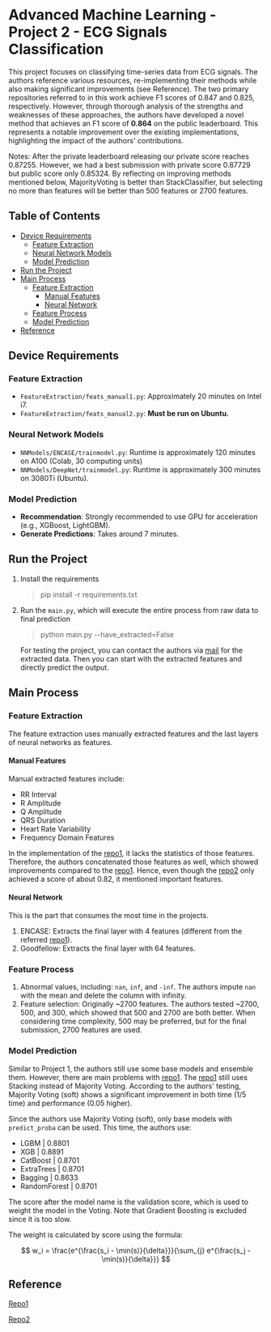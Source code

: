 # Advanced Machine Learning - Project 2 - ECG Signals Classification

This project focuses on classifying time-series data from ECG signals. The authors reference various resources, re-implementing their methods while also making significant improvements (see Reference). The two primary repositories referred to in this work achieve F1 scores of 0.847 and 0.825, respectively. However, through thorough analysis of the strengths and weaknesses of these approaches, the authors have developed a novel method that achieves an F1 score of **0.864** on the public leaderboard. This represents a notable improvement over the existing implementations, highlighting the impact of the authors' contributions.


Notes: After the private leaderboard releasing our private score reaches 0.87255. However, we had a best submission with private score 0.87729 but public score only 0.85324. By reflecting on improving methods mentioned below, MajorityVoting is better than StackClassifier, but selecting no more than features will be better than 500 features or 2700 features.





## Table of Contents

- [Device Requirements](#device-requirements)
  - [Feature Extraction](#feature-extraction)
  - [Neural Network Models](#neural-network-models)
  - [Model Prediction](#model-prediction)
- [Run the Project](#run-the-project)
- [Main Process](#main-process)
  - [Feature Extraction](#feature-extraction-1)
    - [Manual Features](#manual-features)
    - [Neural Network](#neural-network-1)
  - [Feature Process](#feature-process)
  - [Model Prediction](#model-prediction-1)
- [Reference](#reference)

## Device Requirements

### Feature Extraction

- `FeatureExtraction/feats_manual1.py`: Approximately 20 minutes on Intel i7.
- `FeatureExtraction/feats_manual2.py`: **Must be run on Ubuntu.**

### Neural Network Models

- `NNModels/ENCASE/trainmodel.py`: Runtime is approximately 120 minutes on A100 (Colab, 30 computing units)
- `NNModels/DeepNet/trainmodel.py`: Runtime is approximately 300 minutes on 3080Ti (Ubuntu).

### Model Prediction

- **Recommendation**: Strongly recommended to use GPU for acceleration (e.g., XGBoost, LightGBM).
- **Generate Predictions**: Takes around 7 minutes.

## Run the Project

1. Install the requirements

   > pip install -r requirements.txt
   >
2. Run the `main.py`, which will execute the entire process from raw data to final prediction

   > python main.py --have_extracted=False
   >

   For testing the project, you can contact the authors via [mail](zym0303@connect.hku.hk) for the extracted data. Then you can start with the extracted features and directly predict the output.

## Main Process

### Feature Extraction

The feature extraction uses manually extracted features and the last layers of neural networks as features.

#### Manual Features

Manual extracted features include:

* RR Interval
* R Amplitude
* Q Amplitude
* QRS Duration
* Heart Rate Variability
* Frequency Domain Features

In the implementation of the [repo1](https://github.com/ImaGoodFella/aml_projects/tree/main/project2), it lacks the statistics of those features. Therefore, the authors concatenated those features as well, which showed improvements compared to the [repo1](https://github.com/ImaGoodFella/aml_projects/tree/main/project2). Hence, even though the [repo2](https://github.com/mchami02/ECG-Signal-Classification-Task) only achieved a score of about 0.82, it mentioned important features.

#### Neural Network

This is the part that consumes the most time in the projects.

1. ENCASE: Extracts the final layer with 4 features (different from the referred [repo1](https://github.com/ImaGoodFella/aml_projects/tree/main/project2)).
2. Goodfellow: Extracts the final layer with 64 features.

### Feature Process

1. Abnormal values, including: `nan`, `inf`, and `-inf`. The authors impute `nan` with the mean and delete the column with infinity.
2. Feature selection: Originally ~2700 features. The authors tested ~2700, 500, and 300, which showed that 500 and 2700 are both better. When considering time complexity, 500 may be preferred, but for the final submission, 2700 features are used.

### Model Prediction

Similar to Project 1, the authors still use some base models and ensemble them. However, there are main problems with [repo1](https://github.com/ImaGoodFella/aml_projects/tree/main/project2https://). The [repo1](https://github.com/ImaGoodFella/aml_projects/tree/main/project2https://) still uses Stacking instead of Majority Voting. According to the authors' testing, Majority Voting (soft) shows a significant improvement in both time (1/5 time) and performance (0.05 higher).

Since the authors use Majority Voting (soft), only base models with `predict_proba` can be used. This time, the authors use:

* LGBM | 0.8801
* XGB | 0.8891
* CatBoost | 0.8701
* ExtraTrees | 0.8701
* Bagging | 0.8633
* RandomForest | 0.8701

The score after the model name is the validation score, which is used to weight the model in the Voting. Note that Gradient Boosting is excluded since it is too slow.

The weight is calculated by score using the formula:

$$
w_i = \frac{e^{\frac{s_i - \min(s)}{\delta}}}{\sum_{j} e^{\frac{s_j - \min(s)}{\delta}}}
$$

## Reference

[Repo1](https://github.com/ImaGoodFella/aml_projects/tree/main/project2)

[Repo2](https://github.com/mchami02/ECG-Signal-Classification-Task)
